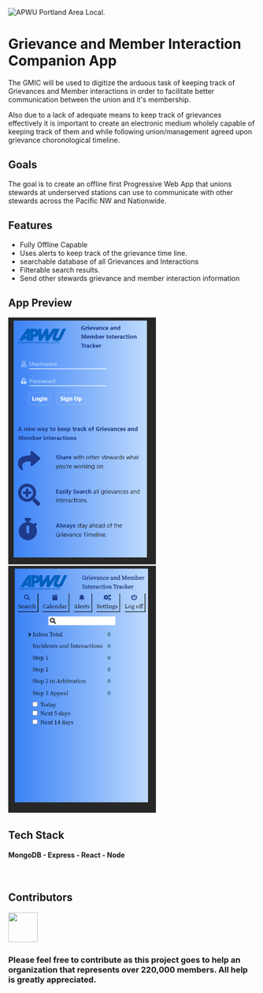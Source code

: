 ![APWU Portland Area Local.](https://portlandapwu.files.wordpress.com/2013/05/webbanner.jpg)
# Grievance and Member Interaction Companion App

The GMIC will be used to digitize the arduous task of keeping track of Grievances and Member interactions in order to facilitate better communication between the union and it's membership.  

Also due to a lack of adequate means to keep track of grievances effectively it is important to create an electronic medium wholely capable of keeping track of them and while following union/management agreed upon grievance choronological timeline.  

## Goals
The goal is to create an offline first Progressive Web App that unions stewards at underserved stations can use to communicate with other stewards across the Pacific NW and Nationwide.

## Features
- Fully Offline Capable  
- Uses alerts to keep track of the grievance time line.  
- searchable database of all Grievances and Interactions  
- Filterable search results.  
- Send other stewards grievance and member interaction information  

## App Preview
<img src='https://github.com/ChrisDrainOP/ChrisDrainOP/blob/main/Log-In-Page.PNG?raw=true' height="500" width="300"></img>
<img src='https://github.com/ChrisDrainOP/ChrisDrainOP/blob/main/home-screen.PNG?raw=true' height="500" width="300"></img>



## Tech Stack
#### MongoDB - Express - React - Node    
 
 <br>
 

## Contributors  
<a href='https://twitter.com/ChrisLearns'><img src='https://pbs.twimg.com/profile_images/905163044644241408/v6jD0hcT_400x400.jpg' height="60" width="60"></img></a>

### Please feel free to contribute as this project goes to help an organization that represents over 220,000 members. All help is greatly appreciated.